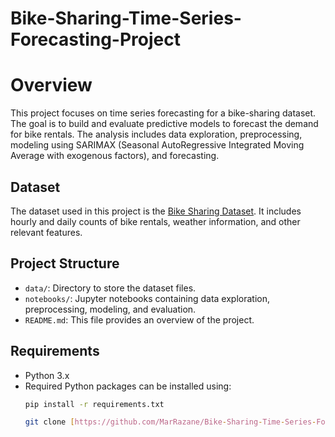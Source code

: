 # Bike-Sharing-Time-Series-Forecasting-Project

# Overview

This project focuses on time series forecasting for a bike-sharing dataset. The goal is to build and evaluate predictive models to forecast the demand for bike rentals. The analysis includes data exploration, preprocessing, modeling using SARIMAX (Seasonal AutoRegressive Integrated Moving Average with exogenous factors), and forecasting.

## Dataset

The dataset used in this project is the [Bike Sharing Dataset](https://archive.ics.uci.edu/ml/datasets/Bike+Sharing+Dataset). It includes hourly and daily counts of bike rentals, weather information, and other relevant features.

## Project Structure

- `data/`: Directory to store the dataset files.
- `notebooks/`: Jupyter notebooks containing data exploration, preprocessing, modeling, and evaluation.
- `README.md`: This file provides an overview of the project.

## Requirements

- Python 3.x
- Required Python packages can be installed using:
  ```bash
  pip install -r requirements.txt

  git clone [https://github.com/MarRazane/Bike-Sharing-Time-Series-Forecasting-Project.git]

